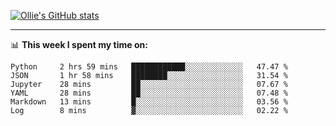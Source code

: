 <!--
**icedpanda/icedpanda** is a ✨ _special_ ✨ repository because its `README.md` (this file) appears on your GitHub profile.

Here are some ideas to get you started:

- 🔭 I’m currently working on ...
- 🌱 I’m currently learning ...
- 👯 I’m looking to collaborate on ...
- 🤔 I’m looking for help with ...
- 💬 Ask me about ...
- 📫 How to reach me: ...
- 😄 Pronouns: ...
- ⚡ Fun fact: ...
-->
[![Ollie's GitHub stats](https://github-readme-stats-icedpanda.vercel.app/api?username=icedpanda&count_private=true&show_icons=true)](https://github.com/icedpanda)

---
📊 **This week I spent my time on:**
<!--START_SECTION:waka-->

```text
Python     2 hrs 59 mins   ████████████░░░░░░░░░░░░░   47.47 %
JSON       1 hr 58 mins    ████████░░░░░░░░░░░░░░░░░   31.54 %
Jupyter    28 mins         ██░░░░░░░░░░░░░░░░░░░░░░░   07.67 %
YAML       28 mins         ██░░░░░░░░░░░░░░░░░░░░░░░   07.48 %
Markdown   13 mins         █░░░░░░░░░░░░░░░░░░░░░░░░   03.56 %
Log        8 mins          ▓░░░░░░░░░░░░░░░░░░░░░░░░   02.22 %
```

<!--END_SECTION:waka-->
